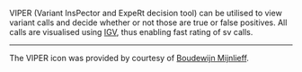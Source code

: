 VIPER (Variant InsPector and ExpeRt decision tool) can be utilised to view variant calls and decide whether or not those are true or false positives. All calls are visualised using [IGV](https://github.com/igvteam/igv), thus enabling fast rating of sv calls.

---

The VIPER icon was provided by courtesy of [Boudewijn Mijnlieff](https://thenounproject.com/search/?q=snake&creator=83341&i=95890).